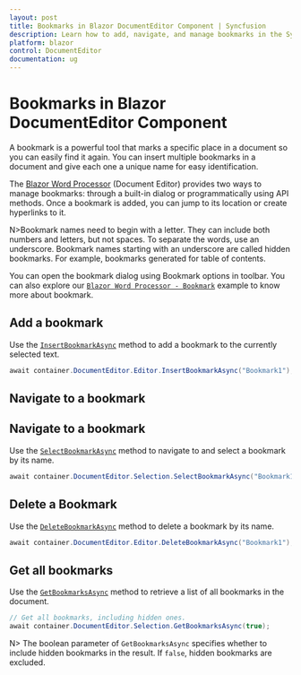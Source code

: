 ```yaml
---
layout: post
title: Bookmarks in Blazor DocumentEditor Component | Syncfusion
description: Learn how to add, navigate, and manage bookmarks in the Syncfusion Blazor Document Editor component both through the UI and programmatically.
platform: blazor
control: DocumentEditor
documentation: ug
---
```


# Bookmarks in Blazor DocumentEditor Component

A bookmark is a powerful tool that marks a specific place in a document so you can easily find it again. You can insert multiple bookmarks in a document and give each one a unique name for easy identification.

The [Blazor Word Processor](https://www.syncfusion.com/blazor-components/blazor-word-processor) (Document Editor) provides two ways to manage bookmarks: through a built-in dialog or programmatically using API methods. Once a bookmark is added, you can jump to its location or create hyperlinks to it.

N>Bookmark names need to begin with a letter. They can include both numbers and letters, but not spaces. To separate the words, use an underscore. Bookmark names starting with an underscore are called hidden bookmarks. For example, bookmarks generated for table of contents.

You can open the bookmark dialog using Bookmark options in toolbar. You can also explore our [`Blazor Word Processor - Bookmark`](https://blazor.syncfusion.com/demos/document-editor/hyperlinks-and-bookmarks) example to know more about bookmark.


## Add a bookmark

Use the [`InsertBookmarkAsync`](https://help.syncfusion.com/cr/blazor/Syncfusion.Blazor.DocumentEditor.EditorModule.html#Syncfusion_Blazor_DocumentEditor_EditorModule_InsertBookmarkAsync_System_String_) method to add a bookmark to the currently selected text.

```csharp
await container.DocumentEditor.Editor.InsertBookmarkAsync("Bookmark1");
```

## Navigate to a bookmark

## Navigate to a bookmark
Use the [`SelectBookmarkAsync`](https://help.syncfusion.com/cr/blazor/Syncfusion.Blazor.DocumentEditor.SelectionModule.html#Syncfusion_Blazor_DocumentEditor_SelectionModule_SelectBookmarkAsync_System_String_) method to navigate to and select a bookmark by its name.

```csharp
await container.DocumentEditor.Selection.SelectBookmarkAsync("Bookmark1");
```

## Delete a Bookmark

Use the [`DeleteBookmarkAsync`](https://help.syncfusion.com/cr/blazor/Syncfusion.Blazor.DocumentEditor.EditorModule.html#Syncfusion_Blazor_DocumentEditor_EditorModule_DeleteBookmarkAsync_System_String_) method to delete a bookmark by its name.

```csharp
await container.DocumentEditor.Editor.DeleteBookmarkAsync("Bookmark1");
```

## Get all bookmarks

Use the [`GetBookmarksAsync`](https://help.syncfusion.com/cr/blazor/Syncfusion.Blazor.DocumentEditor.SelectionModule.html#Syncfusion_Blazor_DocumentEditor_SelectionModule_GetBookmarksAsync_System_Boolean_) method to retrieve a list of all bookmarks in the document.

```csharp
// Get all bookmarks, including hidden ones.
await container.DocumentEditor.Selection.GetBookmarksAsync(true);
```

N> The boolean parameter of `GetBookmarksAsync` specifies whether to include hidden bookmarks in the result. If `false`, hidden bookmarks are excluded.